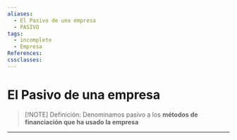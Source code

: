 ```yaml
---
aliases:
  - El Pasivo de una empresa
  - PASIVO
tags:
  - incomplete
  - Empresa
References: 
cssclasses:
---
```

# El Pasivo de una empresa

> [!NOTE] Definición: 
> Denominamos pasivo a los **métodos de financiación que ha usado la empresa** 

***